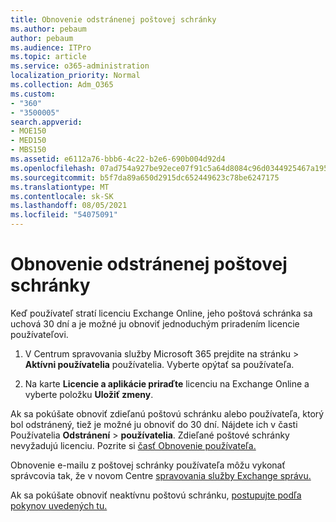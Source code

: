 ```yaml
---
title: Obnovenie odstránenej poštovej schránky
ms.author: pebaum
author: pebaum
ms.audience: ITPro
ms.topic: article
ms.service: o365-administration
localization_priority: Normal
ms.collection: Adm_O365
ms.custom:
- "360"
- "3500005"
search.appverid:
- MOE150
- MED150
- MBS150
ms.assetid: e6112a76-bbb6-4c22-b2e6-690b004d92d4
ms.openlocfilehash: 07ad754a927be92ece07f91c5a64d8084c96d0344925467a195033bdd3f445ac
ms.sourcegitcommit: b5f7da89a650d2915dc652449623c78be6247175
ms.translationtype: MT
ms.contentlocale: sk-SK
ms.lasthandoff: 08/05/2021
ms.locfileid: "54075091"
---
```

# <a name="restore-a-deleted-mailbox"></a>Obnovenie odstránenej poštovej schránky

Keď používateľ stratí licenciu Exchange Online, jeho poštová schránka sa uchová 30 dní a je možné ju obnoviť jednoduchým priradením licencie používateľovi.
  
1. V Centrum spravovania služby Microsoft 365 prejdite na stránku  \> **Aktívni používatelia** používatelia. Vyberte opýtať sa používateľa.

2. Na karte **Licencie a aplikácie priraďte** licenciu na Exchange Online a vyberte položku **Uložiť zmeny**.

Ak sa pokúšate obnoviť zdieľanú poštovú schránku alebo používateľa, ktorý bol odstránený, tiež je možné ju obnoviť do 30 dní. Nájdete ich v časti Používatelia **Odstránení** \> **používatelia**. Zdieľané poštové schránky nevyžadujú licenciu. Pozrite si [časť Obnovenie používateľa.](https://docs.microsoft.com/microsoft-365/admin/add-users/restore-user)

Obnovenie e-mailu z poštovej schránky používateľa môžu vykonať správcovia tak, že v novom Centre [spravovania služby Exchange správu.](https://techcommunity.microsoft.com/t5/exchange-team-blog/a-new-recoverableitems-experience-comes-to-exchange-online/ba-p/1505353)

Ak sa pokúšate obnoviť neaktívnu poštovú schránku, [postupujte podľa pokynov uvedených tu.](https://docs.microsoft.com/microsoft-365/compliance/recover-an-inactive-mailbox)
  
